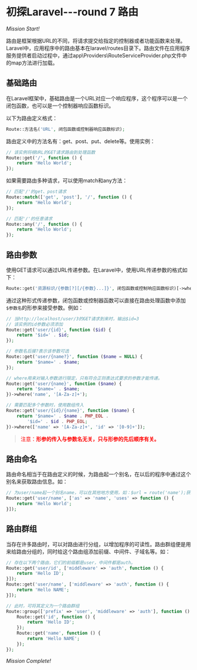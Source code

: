 # 初探Laravel---round 7 路由

<!-- more -->

*Mission Start!*

路由是框架根据URL的不同，将请求提交给指定的控制器或者功能函数来处理。Laravel中，应用程序中的路由基本在laravel/routes目录下。路由文件在应用程序服务提供者启动过程中，通过app\Providers\RouteServiceProvider.php文件中的map方法进行加载。

## 基础路由

在Laravel框架中，基础路由是一个URL对应一个响应程序，这个程序可以是一个闭包函数，也可以是一个控制器响应函数标识。    

以下为路由定义格式：

```php
Route::方法名('URL', 闭包函数或控制器响应函数标识);
```

路由定义中的方法名有：get、post、put、delete等。使用实例：

```php
// 该实例将根URL的GET请求路由到处理函数
Route::get('/', function () {
    return 'Hello World';
});
```

如果需要路由多种请求，可以使用match和any方法：

```php
// 匹配'/'的get、post请求
Route::match(['get', 'post'], '/', function () {
    return 'Hello World';
});

// 匹配'/'的任意请求
Route::any('/', function () {
    return 'Hello World';
});
```

## 路由参数

使用GET请求可以通过URL传递参数。在Laravel中，使用URL传递参数的格式如下：

```php
Route::get('资源标识/{参数[?][/{参数}...]}', 闭包函数或控制响应函数标识)[->where('参数名', '正则表达式')];
```

通过这种形式传递参数，闭包函数或控制器函数可以直接在路由处理函数中添加```$参数名```的形参来接受参数。例如：

```php
// 当http://localhost/user/3的GET请求到来时，输出$id=3
// 该实例的id参数必须添加
Route::get('user/{id}', function ($id) {
    return '$id=' . $id;
});

// 参数名后接?表示该参数可选
Route::get('user/{name?}', function ($name = NULL) {
    return '$name=' . $name;
});

// where用来对输入参数进行限定，只有符合正则表达式要求的参数才能传递。
Route::get('user/{name}', function ($name) {
    return '$name=' . $name;
})->where('name', '[A-Za-z]+');

// 需要匹配多个参数时，使用数组传入
Route::get('user/{id}/{name}', function ($name) {
    return '$name=' . $name . PHP_EOL . 
        '$id=' . $id . PHP_EOL;
})->where(['name' => '[A-Za-z]+', 'id' => '[0-9]+']);
```

> <span style="color:red;">注意：**形参的传入与参数名无关，只与形参的先后顺序有关。**</span>

## 路由命名

路由命名相当于在路由定义的时候，为路由起一个别名，在以后的程序中通过这个别名来获取路由信息。如：

```php
// 为user/name起一个别名name，可以在其他地方使用，如：$url = route('name');获取该URL
Route::get('user/name', ['as' => 'name', 'uses' => function () {
    return 'Hello World';
}]);
```

## 路由群组

当存在许多路由时，可以对路由进行分组，以增加程序的可读性。路由群组便是用来给路由分组的，同时给这个路由组添加前缀、中间件、子域名等。如：

```php
// 存在以下两个路由，它们的前缀都是user，中间件都是auth。
Route::get('user/id', ['middleware' => 'auth', function () {
    return 'Hello ID';
}]);
Route::get('user/name', ['middleware' => 'auth', function () {
    return 'Hello NAME';
}]);

// 此时，可将其定义为一个路由群组
Route::group(['prefix' => 'user', 'middleware' => 'auth'], function () {
    Route::get('id', function () {
        return 'Hello ID';
    });
    Route::get('name', function () {
        return 'Hello NAME';
    });
});
```


*Mission Complete!*

